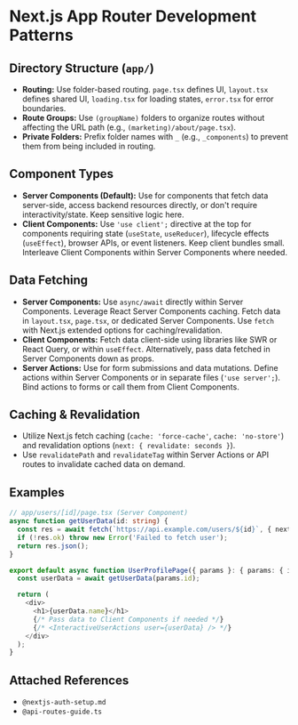 # Next.js App Router Development Patterns

## Directory Structure (`app/`)

- **Routing:** Use folder-based routing. `page.tsx` defines UI, `layout.tsx` defines shared UI, `loading.tsx` for loading states, `error.tsx` for error boundaries.
- **Route Groups:** Use `(groupName)` folders to organize routes without affecting the URL path (e.g., `(marketing)/about/page.tsx`).
- **Private Folders:** Prefix folder names with `_` (e.g., `_components`) to prevent them from being included in routing.

## Component Types

- **Server Components (Default):** Use for components that fetch data server-side, access backend resources directly, or don't require interactivity/state. Keep sensitive logic here.
- **Client Components:** Use `'use client';` directive at the top for components requiring state (`useState`, `useReducer`), lifecycle effects (`useEffect`), browser APIs, or event listeners. Keep client bundles small. Interleave Client Components within Server Components where needed.

## Data Fetching

- **Server Components:** Use `async/await` directly within Server Components. Leverage React Server Components caching. Fetch data in `layout.tsx`, `page.tsx`, or dedicated Server Components. Use `fetch` with Next.js extended options for caching/revalidation.
- **Client Components:** Fetch data client-side using libraries like SWR or React Query, or within `useEffect`. Alternatively, pass data fetched in Server Components down as props.
- **Server Actions:** Use for form submissions and data mutations. Define actions within Server Components or in separate files (`'use server';`). Bind actions to forms or call them from Client Components.

## Caching & Revalidation

- Utilize Next.js fetch caching (`cache: 'force-cache'`, `cache: 'no-store'`) and revalidation options (`next: { revalidate: seconds }`).
- Use `revalidatePath` and `revalidateTag` within Server Actions or API routes to invalidate cached data on demand.

## Examples

```typescript
// app/users/[id]/page.tsx (Server Component)
async function getUserData(id: string) {
  const res = await fetch(`https://api.example.com/users/${id}`, { next: { revalidate: 3600 } });
  if (!res.ok) throw new Error('Failed to fetch user');
  return res.json();
}

export default async function UserProfilePage({ params }: { params: { id: string } }) {
  const userData = await getUserData(params.id);

  return (
    <div>
      <h1>{userData.name}</h1>
      {/* Pass data to Client Components if needed */}
      {/* <InteractiveUserActions user={userData} /> */}
    </div>
  );
}
```

## Attached References

- `@nextjs-auth-setup.md`
- `@api-routes-guide.ts`
